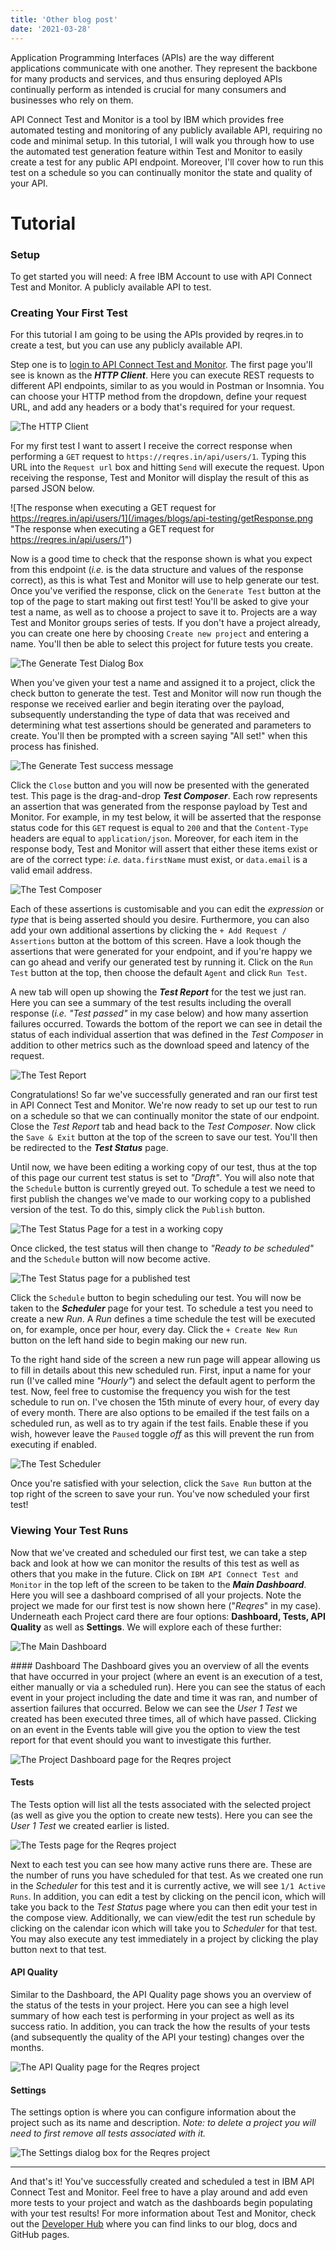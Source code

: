 ```yaml
---
title: 'Other blog post'
date: '2021-03-28'
---
```


Application Programming Interfaces (APIs) are the way different applications communicate with one another. They represent the backbone for many products and services, and thus ensuring deployed APIs continually perform as intended is crucial for many consumers and businesses who rely on them.

API Connect Test and Monitor is a tool by IBM which provides free automated testing and monitoring of any publicly available API, requiring no code and minimal setup. In this tutorial, I will walk you through how to use the automated test generation feature within Test and Monitor to easily create a test for any public API endpoint. Moreover, I'll cover how to run this test on a schedule so you can continually monitor the state and quality of your API.



# Tutorial
### Setup
To get started you will need:
A free IBM Account to use with API Connect Test and Monitor.
A publicly available API to test.

### Creating Your First Test
For this tutorial I am going to be using the APIs provided by reqres.in to create a test, but you can use any publicly available API.

Step one is to [login to API Connect Test and Monitor](https://us-east.apitest.apiconnect.ibmcloud.com/app/). The first page you'll see is known as the **_HTTP Client_**. Here you can execute REST requests to different API endpoints, similar to as you would in Postman or Insomnia. You can choose your HTTP method from the dropdown, define your request URL, and add any headers or a body that's required for your request.

![The HTTP Client](/images/blogs/api-testing/httpClient.png "The HTTP Client")

For my first test I want to assert I receive the correct response when performing a `GET` request to `https://reqres.in/api/users/1`. Typing this URL into the `Request url` box and hitting `Send` will execute the request. Upon receiving the response, Test and Monitor will display the result of this as parsed JSON below.

![The response when executing a GET request for https://reqres.in/api/users/1](/images/blogs/api-testing/getResponse.png "The response when executing a GET request for https://reqres.in/api/users/1")

Now is a good time to check that the response shown is what you expect from this endpoint (_i.e._ is the data structure and values of the response correct), as this is what Test and Monitor will use to help generate our test. Once you've verified the response, click on the `Generate Test` button at the top of the page to start making out first test! You'll be asked to give your test a name, as well as to choose a project to save it to. Projects are a way Test and Monitor groups series of tests. If you don't have a project already, you can create one here by choosing `Create new project` and entering a name. You'll then be able to select this project for future tests you create.

![The Generate Test Dialog Box](/images/blogs/api-testing/generateTest.png "The Generate Test Dialog Box")

When you've given your test a name and assigned it to a project, click the check button to generate the test. Test and Monitor will now run though the response we received earlier and begin iterating over the payload, subsequently understanding the type of data that was received and determining what test assertions should be generated and parameters to create. You'll then be prompted with a screen saying "All set!" when this process has finished.

![The Generate Test success message](/images/blogs/api-testing/generateTestSuccess.png "The Generate Test success message")

Click the `Close` button and you will now be presented with the generated test. This page is the drag-and-drop **_Test Composer_**. Each row represents an assertion that was generated from the response payload by Test and Monitor. For example, in my test below, it will be asserted that the response status code for this `GET` request is equal to `200` and that the `Content-Type` headers are equal to `application/json`. Moreover, for each item in the response body, Test and Monitor will assert that either these items exist or are of the correct type: _i.e._ `data.firstName` must exist, or `data.email` is a valid email address.

![The Test Composer](/images/blogs/api-testing/testComposer.png "The Test Composer")

Each of these assertions is customisable and you can edit the _expression_ or _type_ that is being asserted should you desire. Furthermore, you can also add your own additional assertions by clicking the `+ Add Request / Assertions` button at the bottom of this screen. Have a look though the assertions that were generated for your endpoint, and if you're happy we can go ahead and verify our generated test by running it. Click on the `Run Test` button at the top, then choose the default `Agent` and click `Run Test`.

A new tab will open up showing the **_Test Report_** for the test we just ran. Here you can see a summary of the test results including the overall response (_i.e._ _"Test passed"_ in my case below) and how many assertion failures occurred. Towards the bottom of the report we can see in detail the status of each individual assertion that was defined in the _Test Composer_ in addition to other metrics such as the download speed and latency of the request.

![The Test Report](/images/blogs/api-testing/testReport.png "The Test Report")

Congratulations! So far we've successfully generated and ran our first test in API Connect Test and Monitor. We're now ready to set up our test to run on a schedule so that we can continually monitor the state of our endpoint. Close the _Test Report_ tab and head back to the _Test Composer_. Now click the `Save & Exit` button at the top of the screen to save our test. You'll then be redirected to the **_Test Status_** page.


Until now, we have been editing a working copy of our test, thus at the top of this page our current test status is set to _"Draft"_. You will also note that the `Schedule` button is currently greyed out. To schedule a test we need to first publish the changes we've made to our working copy to a published version of the test. To do this, simply click the `Publish` button.

![The Test Status Page for a test in a working copy](/images/blogs/api-testing/testStatusPage.png "The Test Status Page for a test in a working copy")

Once clicked, the test status will then change to _"Ready to be scheduled"_ and the `Schedule` button will now become active.

![The Test Status page for a published test](/images/blogs/api-testing/testStatusPagePublished.png "The Test Status page for a published test")

Click the `Schedule` button to begin scheduling our test. You will now be taken to the **_Scheduler_** page for your test. To schedule a test you need to create a new _Run_. A _Run_ defines a time schedule the test will be executed on, for example, once per hour, every day. Click the `+ Create New Run` button on the left hand side to begin making our new run.

To the right hand side of the screen a new run page will appear allowing us to fill in details about this new scheduled run. First, input a name for your run (I've called mine _"Hourly"_) and select the default agent to perform the test. Now, feel free to customise the frequency you wish for the test schedule to run on. I've chosen the 15th minute of every hour, of every day of every month. There are also options to be emailed if the test fails on a scheduled run, as well as to try again if the test fails. Enable these if you wish, however leave the `Paused` toggle _off_ as this will prevent the run from executing if enabled.

![The Test Scheduler](/images/blogs/api-testing/testScheduler.png "The Test Scheduler")

Once you're satisfied with your selection, click the `Save Run` button at the top right of the screen to save your run. You've now scheduled your first test!


### Viewing Your Test Runs
Now that we've created and scheduled our first test, we can take a step back and look at how we can monitor the results of this test as well as others that you make in the future. Click on `IBM API Connect Test and Monitor` in the top left of the screen to be taken to the **_Main Dashboard_**. Here you will see a dashboard comprised of all your projects. Note the project we made for our first test is now shown here ("_Reqres_" in my case). Underneath each Project card there are four options: **Dashboard, Tests, API Quality** as well as **Settings**. We will explore each of these further:

![The Main Dashboard](/images/blogs/api-testing/mainDashboard.png "The Main Dashboard")

#### Dashboard
The Dashboard gives you an overview of all the events that have occurred in your project (where an event is an execution of a test, either manually or via a scheduled run). Here you can see the status of each event in your project including the date and time it was ran, and number of assertion failures that occurred. Below we can see the _User 1 Test_ we created has been executed three times, all of which have passed. Clicking on an event in the Events table will give you the option to view the test report for that event should you want to investigate this further.

![The Project Dashboard page for the Reqres project](/images/blogs/api-testing/projectDashboard.png "The Project Dashboard page for the Reqres project")

#### Tests
The Tests option will list all the tests associated with the selected project (as well as give you the option to create new tests). Here you can see the _User 1 Test_ we created earlier is listed.

![The Tests page for the Reqres project](/images/blogs/api-testing/testsPage.png "The Tests page for the Reqres project")

Next to each test you can see how many active runs there are. These are the number of runs you have scheduled for that test. As we created one run in the _Scheduler_ for this test and it is currently active, we will see `1/1 Active Runs`. In addition, you can edit a test by clicking on the pencil icon, which will take you back to the _Test Status_ page where you can then edit your test in the compose view. Additionally, we can view/edit the test run schedule by clicking on the calendar icon which will take you to _Scheduler_ for that test. You may also execute any test immediately in a project by clicking the play button next to that test.

#### API Quality
Similar to the Dashboard, the API Quality page shows you an overview of the status of the tests in your project. Here you can see a high level summary of how each test is performing in your project as well as its success ratio. In addition, you can track the how the results of your tests (and subsequently the quality of the API your testing) changes over the months.

![The API Quality page for the Reqres project](/images/blogs/api-testing/APIQuality.png "The API Quality page for the Reqres project")

#### Settings
The settings option is where you can configure information about the project such as its name and description. _Note: to delete a project you will need to first remove all tests associated with it._

![The Settings dialog box for the Reqres project](/images/blogs/api-testing/settings.png "The Settings dialog box for the Reqres project")

---

And that's it! You've successfully created and scheduled a test in IBM API Connect Test and Monitor. Feel free to have a play around and add even more tests to your project and watch as the dashboards begin populating with your test results! For more information about Test and Monitor, check out the [Developer Hub](https://us-east.apitest.apiconnect.ibmcloud.com/app/) where you can find links to our blog, docs and GitHub pages.